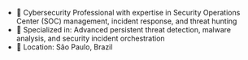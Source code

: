 - 🔐 Cybersecurity Professional with expertise in Security Operations Center (SOC) management, incident response, and threat hunting
- 🎯 Specialized in: Advanced persistent threat detection, malware analysis, and security incident orchestration
- 📍 Location: São Paulo, Brazil
